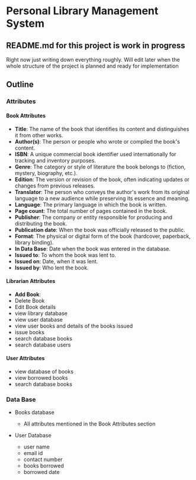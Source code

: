 # Personal Library Management System

## README.md for this project is work in progress

Right now just writing down everything roughly. Will edit later when the whole structure of the project is planned and ready for implementation

## Outline

### Attributes

#### Book Attributes

- **Title**: The name of the book that identifies its content and distinguishes it from other works.
- **Author(s)**: The person or people who wrote or compiled the book's content.
- **ISBN**: A unique commercial book identifier used internationally for tracking and inventory purposes.
- **Genre**: The category or style of literature the book belongs to (fiction, mystery, biography, etc.).
- **Edition**: The version or revision of the book, often indicating updates or changes from previous releases.
- **Translator**: The person who conveys the author's work from its original language to a new audience while preserving its essence and meaning.
- **Language**: The primary language in which the book is written.
- **Page count**: The total number of pages contained in the book.
- **Publisher**: The company or entity responsible for producing and distributing the book.
- **Publication date**: When the book was officially released to the public.
- **Format**: The physical or digital form of the book (hardcover, paperback, library binding).
- **In Data Base**: Date when the book was entered in the database.
- **Issued to**: To whom the book was lent to.
- **Issued on**: Date, when it was lent.
- **Issued by**: Who lent the book.

#### Librarian Attributes

- **Add Book**:
- Delete Book
- Edit Book details
- view library database
- view user database
- view user books and details of the books issued
- issue books
- search database books
- search database users

#### User Attributes

- view database of books
- view borrowed books
- search database books

### Data Base

- Books database
  - All attributes mentioned in the Book Attributes section

- User Database
  - user name
  - email id
  - contact number
  - books borrowed
  - borrowed date
  
